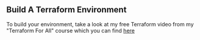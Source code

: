 ## Build A Terraform Environment

To build your environment, take a look at my free Terraform video from my "Terraform For All" course which you can find [here](https://www.youtube.com/watch?v=PR3RnimYd2k&t=1s)